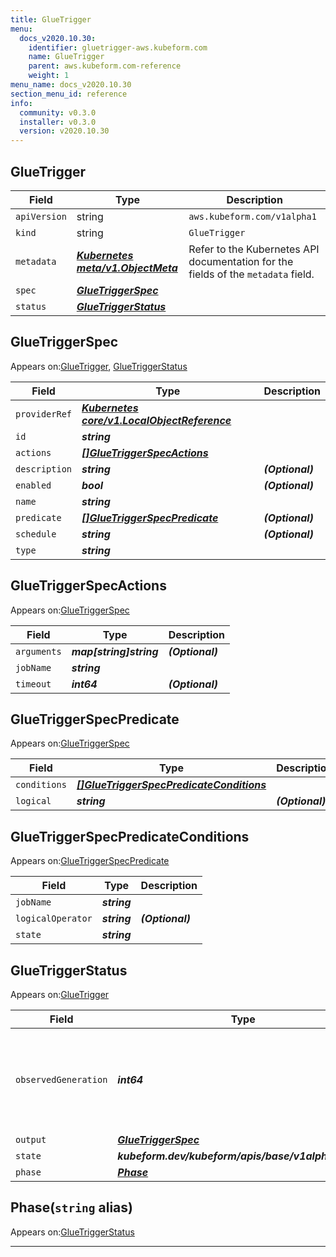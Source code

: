 ```yaml
---
title: GlueTrigger
menu:
  docs_v2020.10.30:
    identifier: gluetrigger-aws.kubeform.com
    name: GlueTrigger
    parent: aws.kubeform.com-reference
    weight: 1
menu_name: docs_v2020.10.30
section_menu_id: reference
info:
  community: v0.3.0
  installer: v0.3.0
  version: v2020.10.30
---
```


## GlueTrigger
| Field | Type | Description |
| ------ | ----- | ----------- |
| `apiVersion` | string | `aws.kubeform.com/v1alpha1` |
|    `kind` | string | `GlueTrigger` |
| `metadata` | ***[Kubernetes meta/v1.ObjectMeta](https://v1-18.docs.kubernetes.io/docs/reference/generated/kubernetes-api/v1.18/#objectmeta-v1-meta)***|Refer to the Kubernetes API documentation for the fields of the `metadata` field.|
| `spec` | ***[GlueTriggerSpec](#gluetriggerspec)***||
| `status` | ***[GlueTriggerStatus](#gluetriggerstatus)***||
## GlueTriggerSpec

Appears on:[GlueTrigger](#gluetrigger), [GlueTriggerStatus](#gluetriggerstatus)

| Field | Type | Description |
| ------ | ----- | ----------- |
| `providerRef` | ***[Kubernetes core/v1.LocalObjectReference](https://v1-18.docs.kubernetes.io/docs/reference/generated/kubernetes-api/v1.18/#localobjectreference-v1-core)***||
| `id` | ***string***||
| `actions` | ***[[]GlueTriggerSpecActions](#gluetriggerspecactions)***||
| `description` | ***string***| ***(Optional)*** |
| `enabled` | ***bool***| ***(Optional)*** |
| `name` | ***string***||
| `predicate` | ***[[]GlueTriggerSpecPredicate](#gluetriggerspecpredicate)***| ***(Optional)*** |
| `schedule` | ***string***| ***(Optional)*** |
| `type` | ***string***||
## GlueTriggerSpecActions

Appears on:[GlueTriggerSpec](#gluetriggerspec)

| Field | Type | Description |
| ------ | ----- | ----------- |
| `arguments` | ***map[string]string***| ***(Optional)*** |
| `jobName` | ***string***||
| `timeout` | ***int64***| ***(Optional)*** |
## GlueTriggerSpecPredicate

Appears on:[GlueTriggerSpec](#gluetriggerspec)

| Field | Type | Description |
| ------ | ----- | ----------- |
| `conditions` | ***[[]GlueTriggerSpecPredicateConditions](#gluetriggerspecpredicateconditions)***||
| `logical` | ***string***| ***(Optional)*** |
## GlueTriggerSpecPredicateConditions

Appears on:[GlueTriggerSpecPredicate](#gluetriggerspecpredicate)

| Field | Type | Description |
| ------ | ----- | ----------- |
| `jobName` | ***string***||
| `logicalOperator` | ***string***| ***(Optional)*** |
| `state` | ***string***||
## GlueTriggerStatus

Appears on:[GlueTrigger](#gluetrigger)

| Field | Type | Description |
| ------ | ----- | ----------- |
| `observedGeneration` | ***int64***| ***(Optional)*** Resource generation, which is updated on mutation by the API Server.|
| `output` | ***[GlueTriggerSpec](#gluetriggerspec)***| ***(Optional)*** |
| `state` | ***kubeform.dev/kubeform/apis/base/v1alpha1.State***| ***(Optional)*** |
| `phase` | ***[Phase](#phase)***| ***(Optional)*** |
## Phase(`string` alias)

Appears on:[GlueTriggerStatus](#gluetriggerstatus)

---
